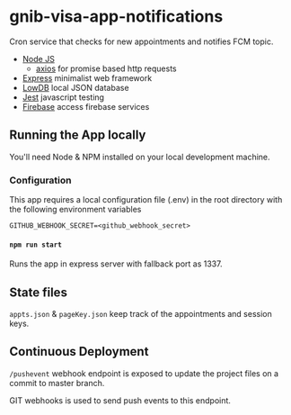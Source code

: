 # gnib-visa-app-notifications

Cron service that checks for new appointments and notifies FCM topic.

- [Node JS](https://nodejs.org/en/)
    - [axios](https://www.npmjs.com/package/axios) for promise based http requests
- [Express](https://www.npmjs.com/package/express) minimalist web framework
- [LowDB](https://github.com/typicode/lowdb) local JSON database
- [Jest](https://jestjs.io/) javascript testing
- [Firebase](https://www.npmjs.com/package/firebase-admin) access firebase services 

## Running the App locally
You'll need Node & NPM installed on your local development machine.

### Configuration
This app requires a local configuration file (.env) in the root directory with the following environment variables

```
GITHUB_WEBHOOK_SECRET=<github_webhook_secret>
```

#### `npm run start`
Runs the app in express server with fallback port as 1337.

## State files
`appts.json` & `pageKey.json` keep track of the appointments and session keys.

## Continuous Deployment
`/pushevent` webhook endpoint is exposed to update the project files on a commit to master branch.

GIT webhooks is used to send push events to this endpoint.